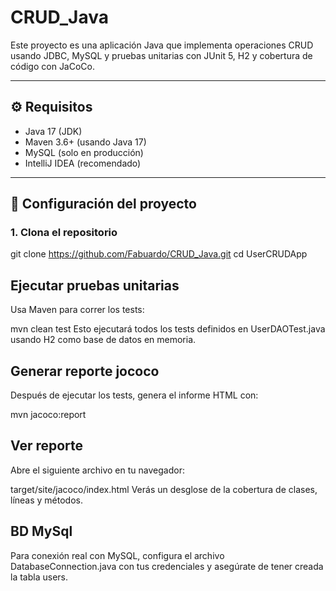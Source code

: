 # CRUD_Java
Este proyecto es una aplicación Java que implementa operaciones CRUD usando JDBC, MySQL y pruebas unitarias con JUnit 5, H2 y cobertura de código con JaCoCo.

---

## ⚙️ Requisitos

- Java 17 (JDK)
- Maven 3.6+ (usando Java 17)
- MySQL (solo en producción)
- IntelliJ IDEA (recomendado)

---

## 🚀 Configuración del proyecto

### 1. Clona el repositorio

git clone https://github.com/Fabuardo/CRUD_Java.git
cd UserCRUDApp

##  Ejecutar pruebas unitarias
Usa Maven para correr los tests:

mvn clean test
Esto ejecutará todos los tests definidos en UserDAOTest.java usando H2 como base de datos en memoria.


##  Generar reporte jococo
Después de ejecutar los tests, genera el informe HTML con:

mvn jacoco:report


##  Ver reporte
Abre el siguiente archivo en tu navegador:

target/site/jacoco/index.html
Verás un desglose de la cobertura de clases, líneas y métodos.


##  BD MySql
Para conexión real con MySQL, configura el archivo DatabaseConnection.java con tus credenciales y asegúrate de tener creada la tabla users.



